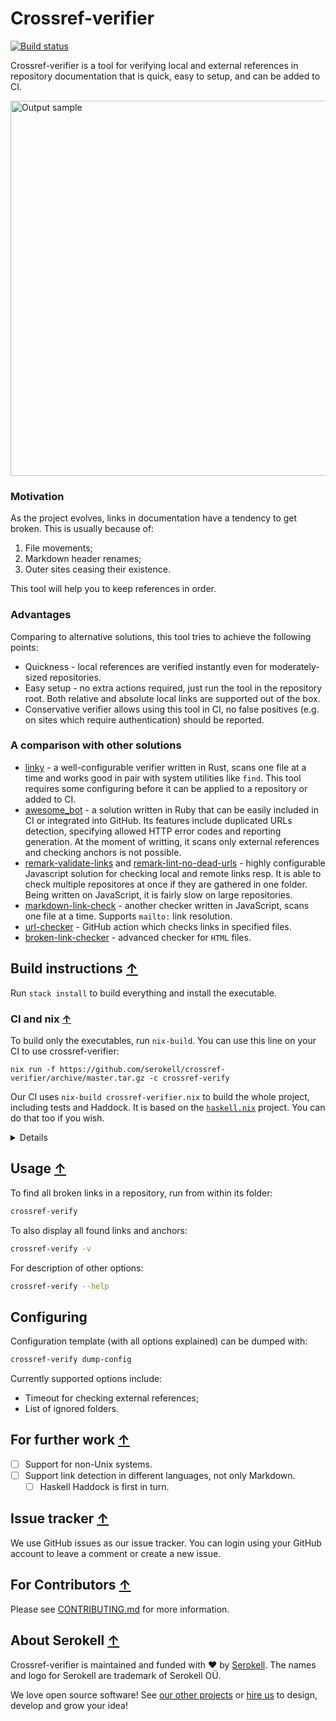 # Crossref-verifier

[![Build status](https://badge.buildkite.com/75461331a6058b334383cdfca1071dc1f908b70cf069d857b7.svg?branch=master)](https://buildkite.com/serokell/crossref-verifier)

Crossref-verifier is a tool for verifying local and external references in repository documentation that is quick, easy to setup, and can be added to CI.

<img src="https://user-images.githubusercontent.com/5394217/70820564-06b06e00-1dea-11ea-9680-27f661ca2a58.png" alt="Output sample" width="600"/>

### Motivation

As the project evolves, links in documentation have a tendency to get broken. This is usually because of: 
1. File movements;
2. Markdown header renames;
3. Outer sites ceasing their existence.

This tool will help you to keep references in order.

### Advantages

Comparing to alternative solutions, this tool tries to achieve the following points:

* Quickness - local references are verified instantly even for moderately-sized repositories.
* Easy setup - no extra actions required, just run the tool in the repository root.
Both relative and absolute local links are supported out of the box.
* Conservative verifier allows using this tool in CI, no false positives (e.g. on sites which require authentication) should be reported.

### A comparison with other solutions

* [linky](https://github.com/mattias-p/linky) - a well-configurable verifier written in Rust, scans one file at a time and works good in pair with system utilities like `find`.
  This tool requires some configuring before it can be applied to a repository or added to CI.
* [awesome_bot](https://github.com/dkhamsing/awesome_bot) - a solution written in Ruby that can be easily included in CI or integrated into GitHub.
  Its features include duplicated URLs detection, specifying allowed HTTP error codes and reporting generation.
  At the moment of writting, it scans only external references and checking anchors is not possible.
* [remark-validate-links](https://github.com/remarkjs/remark-validate-links) and [remark-lint-no-dead-urls](https://github.com/davidtheclark/remark-lint-no-dead-urls) - highly configurable Javascript solution for checking local and remote links resp.
  It is able to check multiple repositores at once if they are gathered in one folder.
  Being written on JavaScript, it is fairly slow on large repositories.
* [markdown-link-check](https://github.com/tcort/markdown-link-check) - another checker written in JavaScript, scans one file at a time.
  Supports `mailto:` link resolution.
* [url-checker](https://github.com/paramt/url-checker) - GitHub action which checks links in specified files.
* [broken-link-checker](https://github.com/stevenvachon/broken-link-checker) - advanced checker for `HTML` files.

## Build instructions [↑](#crossref-verifier)

Run `stack install` to build everything and install the executable.

### CI and nix [↑](#crossref-verifier)

To build only the executables, run `nix-build`. You can use this line on your CI to use crossref-verifier:
```
nix run -f https://github.com/serokell/crossref-verifier/archive/master.tar.gz -c crossref-verify
```

Our CI uses `nix-build crossref-verifier.nix` to build the whole project, including tests and Haddock.
It is based on the [`haskell.nix`](https://input-output-hk.github.io/haskell.nix/) project.
You can do that too if you wish.

<details>
  <summary>Details</summary>

There is a [bug](https://github.com/input-output-hk/haskell.nix/issues/335) which causes us to put some redundancy into Nix files:
1. [`nix/sources.json`](nix/sources.json) lists all such dependencies that we obtain using `git`.
It specifies concrete git revisions and SHA256 checksums.
2. [`crossref-verifier.nix`](crossref-verifier.nix) lists all such dependencies as well, but without revisions.

As a consequence, you may have to update these files when you update [`stack.yaml`](stack.yaml).
You can use [`niv update`](https://github.com/nmattia/niv#update) to update [`nix/sources.json`](nix/sources.json).

</details>

## Usage [↑](#crossref-verifier)

To find all broken links in a repository, run from within its folder:

```sh
crossref-verify
```

To also display all found links and anchors:

```sh
crossref-verify -v
```

For description of other options:

```sh
crossref-verify --help
```

## Configuring

Configuration template (with all options explained) can be dumped with:

```sh
crossref-verify dump-config
```

Currently supported options include:
* Timeout for checking external references;
* List of ignored folders.

## For further work [↑](#crossref-verifier)

- [ ] Support for non-Unix systems.
- [ ] Support link detection in different languages, not only Markdown.
  - [ ] Haskell Haddock is first in turn.

## Issue tracker [↑](#crossref-verifier)

We use GitHub issues as our issue tracker.
You can login using your GitHub account to leave a comment or create a new issue.

## For Contributors [↑](#crossref-verifier)

Please see [CONTRIBUTING.md](/.github/CONTRIBUTING.md) for more information.

## About Serokell [↑](#crossref-verifier)

Crossref-verifier is maintained and funded with ❤️ by [Serokell](https://serokell.io/).
The names and logo for Serokell are trademark of Serokell OÜ.

We love open source software! See [our other projects](https://serokell.io/community?utm_source=github) or [hire us](https://serokell.io/hire-us?utm_source=github) to design, develop and grow your idea!
